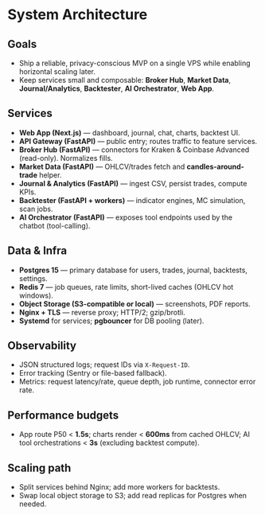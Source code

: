 # System Architecture

## Goals
- Ship a reliable, privacy-conscious MVP on a single VPS while enabling horizontal scaling later.
- Keep services small and composable: **Broker Hub**, **Market Data**, **Journal/Analytics**, **Backtester**, **AI Orchestrator**, **Web App**.

## Services
- **Web App (Next.js)** — dashboard, journal, chat, charts, backtest UI.
- **API Gateway (FastAPI)** — public entry; routes traffic to feature services.
- **Broker Hub (FastAPI)** — connectors for Kraken & Coinbase Advanced (read-only). Normalizes fills.
- **Market Data (FastAPI)** — OHLCV/trades fetch and **candles-around-trade** helper.
- **Journal & Analytics (FastAPI)** — ingest CSV, persist trades, compute KPIs.
- **Backtester (FastAPI + workers)** — indicator engines, MC simulation, scan jobs.
- **AI Orchestrator (FastAPI)** — exposes tool endpoints used by the chatbot (tool-calling).

## Data & Infra
- **Postgres 15** — primary database for users, trades, journal, backtests, settings.
- **Redis 7** — job queues, rate limits, short-lived caches (OHLCV hot windows).
- **Object Storage (S3-compatible or local)** — screenshots, PDF reports.
- **Nginx + TLS** — reverse proxy; HTTP/2; gzip/brotli.
- **Systemd** for services; **pgbouncer** for DB pooling (later).

## Observability
- JSON structured logs; request IDs via `X-Request-ID`.
- Error tracking (Sentry or file-based fallback).
- Metrics: request latency/rate, queue depth, job runtime, connector error rate.

## Performance budgets
- App route P50 < **1.5s**; charts render < **600ms** from cached OHLCV; AI tool orchestrations < **3s** (excluding backtest compute).

## Scaling path
- Split services behind Nginx; add more workers for backtests.
- Swap local object storage to S3; add read replicas for Postgres when needed.
